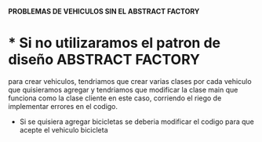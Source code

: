 **PROBLEMAS DE VEHICULOS SIN EL ABSTRACT FACTORY**

# * Si no utilizaramos el patron de diseño ABSTRACT FACTORY 
para crear vehiculos, tendriamos que crear varias clases por
cada vehiculo que quisieramos agregar y tendriamos que modificar
la clase main que funciona como la clase cliente en este caso,
corriendo el riego de implementar errores en el codigo. 

* Si se quisiera agregar bicicletas se deberia modificar el codigo para que acepte
  el vehiculo bicicleta
